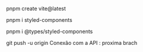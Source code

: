 pnpm create vite@latest

pnpm i styled-components

pnpm i @types/styled-components

git push -u origin Conexão com a API : proxima brach
